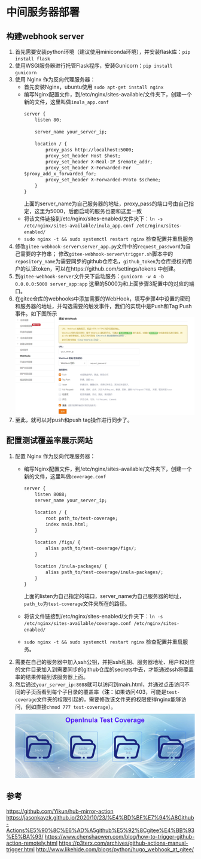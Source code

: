 # 中间服务器部署
## 构建webhook server
1. 首先需要安装python环境（建议使用miniconda环境），并安装flask库：`pip install flask`  
2. 使用WSGI服务器进行托管Flask程序，安装Gunicorn：`pip install gunicorn`  
3. 使用 Nginx 作为反向代理服务器：
    - 首先安装Nginx，ubuntu使用 `sudo apt-get install nginx`  
    - 编写Nginx配置文件，到/etc/nginx/sites-available/文件夹下，创建一个新的文件，这里叫做`inula_app.conf`
        ```
        server {
            listen 80;

            server_name your_server_ip;

            location / {
                proxy_pass http://localhost:5000; 
                proxy_set_header Host $host;
                proxy_set_header X-Real-IP $remote_addr;
                proxy_set_header X-Forwarded-For $proxy_add_x_forwarded_for;
                proxy_set_header X-Forwarded-Proto $scheme;
            }
        }
        ```
        上面的server_name为自己服务器的地址，proxy_pass的端口号由自己指定，这里为5000，后面启动的服务也要和这里一致
    - 将该文件链接到/etc/nginx/sites-enabled/文件夹下：`ln -s /etc/nginx/sites-available/inula_app.conf /etc/nginx/sites-enabled/`
    - `sudo nginx -t && sudo systemctl restart nginx` 检查配置并重启服务
4.  修改`gitee-webhook-server\server_app.py`文件中的`request_password`为自己需要的字符串；
    修改`gitee-webhook-server\trigger.sh`脚本中的`repository_name`为需要同步的github仓库名，`github_token`为仓库授权的用户的认证token，可以在https://github.com/settings/tokens 中创建。
5.  到`gitee-webhook-server`文件夹下启动服务：`gunicorn -w 4 -b 0.0.0.0:5000 server_app:app` 这里的5000为和上面步骤3配置中的对应的端口。
6.  在gitee仓库的webhooks中添加需要的WebHook，填写步骤4中设置的密码和服务器的地址，并勾选需要的触发事件，我们的实现中是Push和Tag Push事件。如下图所示
    ![gitee Webhook](imgs/gitee_webhook_setting.png)
7.  至此，就可以对push和push tag操作进行同步了。

## 配置测试覆盖率展示网站
1. 配置 Nginx 作为反向代理服务器：
    - 编写Nginx配置文件，到/etc/nginx/sites-available/文件夹下，创建一个新的文件，这里叫做`coverage.conf`
        ```
        server {
            listen 8088;
            server_name your_server_ip;

            location / {
                root path_to/test-coverage;
                index main.html;
            }

            location /figs/ {
                alias path_to/test-coverage/figs/;
            }

            location /inula-packages/ {
                alias path_to/test-coverage/inula-packages/;
            }
        }
        ```
        上面的listen为自己指定的端口，server_name为自己服务器的地址，`path_to`为`test-coverage`文件夹所在的路径。

    - 将该文件链接到/etc/nginx/sites-enabled/文件夹下：`ln -s /etc/nginx/sites-available/coverage.conf /etc/nginx/sites-enabled/`
    - `sudo nginx -t && sudo systemctl restart nginx` 检查配置并重启服务。
2. 需要在自己的服务器中加入ssh公钥，并把ssh私钥、服务器地址、用户和对应的文件目录加入到需要同步的github仓库的secrets中去，才能通过ssh将覆盖率的结果传输到该服务器上面。
3. 然后通过`your_server_ip:8088`就可以访问到main.html，并通过点击访问不同的子页面看到每个子目录的覆盖率（**注**：如果访问403，可能是`test-coverage`文件夹的权限引起的，需要修改该文件夹的权限使得nginx能够访问，例如直接`chmod 777 test-coverage`）。
    ![Coverage page](imgs/coverage_page.png)

## 参考
https://github.com/Yikun/hub-mirror-action
https://jasonkayzk.github.io/2020/10/23/%E4%BD%BF%E7%94%A8Github-Actions%E5%90%8C%E6%AD%A5github%E5%92%8Cgitee%E4%BB%93%E5%BA%93/
https://www.chenshaowen.com/blog/how-to-trigger-github-action-remotely.html
https://p3terx.com/archives/github-actions-manual-trigger.html
http://www.likehide.com/blogs/python/hugo_webhook_at_gitee/